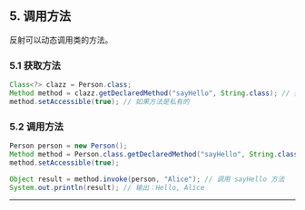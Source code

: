 ## **5. 调用方法**

反射可以动态调用类的方法。

### **5.1 获取方法**

```java
Class<?> clazz = Person.class;
Method method = clazz.getDeclaredMethod("sayHello", String.class); // 获取方法
method.setAccessible(true); // 如果方法是私有的
```

### **5.2 调用方法**

```java
Person person = new Person();
Method method = Person.class.getDeclaredMethod("sayHello", String.class);
method.setAccessible(true);

Object result = method.invoke(person, "Alice"); // 调用 sayHello 方法
System.out.println(result); // 输出：Hello, Alice
```

---